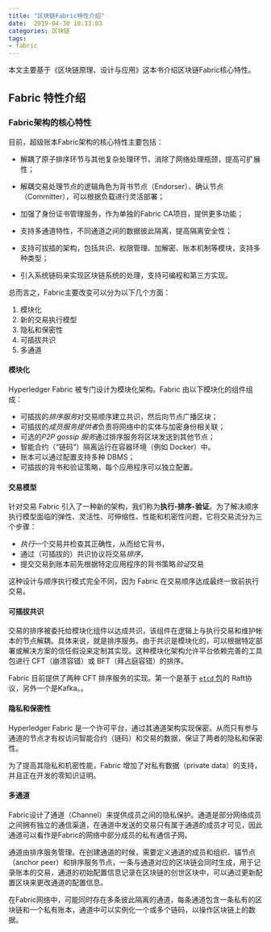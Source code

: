 ```yaml
---
title: "区块链Fabric特性介绍"
date:  2019-04-30 10:33:03
categories: 区块链
tags:
- fabric
---
```


本文主要基于《区块链原理、设计与应用》这本书介绍区块链Fabric核心特性。

## Fabric 特性介绍

### Fabric架构的核心特性

目前，超级账本Fabric架构的核心特性主要包括：

+ 解耦了原子排序环节与其他复杂处理环节，消除了网络处理瓶颈，提高可扩展性；

+ 解耦交易处理节点的逻辑角色为背书节点（Endorser）、确认节点（Committer），可以根据负载进行灵活部署；

+ 加强了身份证书管理服务，作为单独的Fabric CA项目，提供更多功能；

+ 支持多通道特性，不同通道之间的数据彼此隔离，提高隔离安全性；

+ 支持可拔插的架构，包括共识、权限管理、加解密、账本机制等模块，支持多种类型；

+ 引入系统链码来实现区块链系统的处理，支持可编程和第三方实现。

总而言之，Fabric主要改变可以分为以下几个方面：

1. 模块化
2. 新的交易执行模型
3. 隐私和保密性
4. 可插拔共识
5. 多通道

#### 模块化

Hyperledger Fabric 被专门设计为模块化架构。Fabric 由以下模块化的组件组成：

- 可插拔的*排序服务*对交易顺序建立共识，然后向节点广播区块；
- 可插拔的*成员服务提供者*负责将网络中的实体与加密身份相关联；
- 可选的*P2P gossip 服务*通过排序服务将区块发送到其他节点；
- 智能合约（“链码”）隔离运行在容器环境（例如 Docker）中。
- 账本可以通过配置支持多种 DBMS；
- 可插拔的背书和验证策略，每个应用程序可以独立配置。

#### 交易模型

针对交易 Fabric 引入了一种新的架构，我们称为**执行-排序-验证**。为了解决顺序执行模型面临的弹性、灵活性、可伸缩性、性能和机密性问题，它将交易流分为三个步骤：

- *执行*一个交易并检查其正确性，从而给它背书，
- 通过（可插拔的）共识协议将交易*排序*，
- 提交交易到账本前先根据特定应用程序的背书策略*验证*交易

这种设计与顺序执行模式完全不同，因为 Fabric 在交易顺序达成最终一致前执行交易。

#### 可插拔共识

交易的排序被委托给模块化组件以达成共识，该组件在逻辑上与执行交易和维护帐本的节点解耦。具体来说，就是排序服务。由于共识是模块化的，可以根据特定部署或解决方案的信任假设来定制其实现。这种模块化架构允许平台依赖完善的工具包进行 CFT（崩溃容错）或 BFT（拜占庭容错）的排序。

Fabric 目前提供了两种 CFT 排序服务的实现。第一个是基于 [`etcd` 包](https://coreos.com/etcd/)的 Raft协议，另外一个是Kafka。。

#### 隐私和保密性

Hyperledger Fabric 是一个许可平台，通过其通道架构实现保密。从而只有参与通道的节点才有权访问智能合约（链码）和交易的数据，保证了两者的隐私和保密性。

为了提高其隐私和机密性能，Fabric 增加了对私有数据（private data）的支持，并且正在开发的零知识证明。

#### 多通道

Fabric设计了通道（Channel）来提供成员之间的隐私保护。通道是部分网络成员之间拥有独立的通信渠道，在通道中发送的交易只有属于通道的成员才可见，因此通道可以看作是Fabric的网络中部分成员的私有通信子网。

通道由排序服务管理。在创建通道的时候，需要定义通道的成员和组织、锚节点（anchor peer）和排序服务节点，一条与通道对应的区块链会同时生成，用于记录账本的交易，通道的初始配置信息记录在区块链的创世区块中，可以通过更新配置区块来更改通道的配置信息。

在Fabric网络中，可能同时存在多条彼此隔离的通道，每条通道包含一条私有的区块链和一个私有账本，通道中可以实例化一个或多个链码，以操作区块链上的数据。